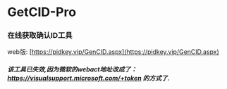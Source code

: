 # GetCID-Pro
### 在线获取确认ID工具  
 
web版: [https://pidkey.vip/GenCID.aspx](https://pidkey.vip/GenCID.aspx)  
##### 该工具已失效,因为微软的webact地址改成了：https://visualsupport.microsoft.com/+token 的方式了.   



